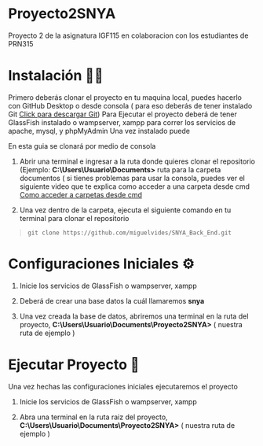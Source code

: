 # Proyecto2SNYA

Proyecto 2 de la asignatura IGF115 en colaboracion con los estudiantes de PRN315

# Instalación 🤷‍♂️

Primero deberás clonar el proyecto en tu maquina local, puedes hacerlo con GitHub Desktop o desde consola ( para eso deberás de tener instalado Git [Click para descargar Git](https://git-scm.com/downloads))
Para Ejecutar el proyecto deberá de tener GlassFish instalado o wampserver, xampp para correr los servicios de apache, mysql, y phpMyAdmin
Una vez instalado puede

En esta guia se clonará por medio de consola

1.  Abrir una terminal e ingresar a la ruta donde quieres clonar el repositorio (Ejemplo: **C:\Users\Usuario\Documents>** ruta para la carpeta documentos ( si tienes problemas para usar la consola, puedes ver el siguiente video que te explica como acceder a una carpeta desde cmd [Como acceder a carpetas desde cmd](https://www.youtube.com/watch?v=HuTiugouE2o&ab_channel=computadorastiolne)

2.  Una vez dentro de la carpeta, ejecuta el siguiente comando en tu terminal para clonar el repositorio

> `git clone https://github.com/miguelvides/SNYA_Back_End.git`

# Configuraciones Iniciales ⚙

1.  Inicie los servicios de GlassFish o wampserver, xampp

2.  Deberá de crear una base datos la cuál llamaremos **snya**

3.  Una vez creada la base de datos, abriremos una terminal en la ruta del proyecto, **C:\Users\Usuario\Documents\Proyecto2SNYA>** ( nuestra ruta de ejemplo )

# Ejecutar Proyecto 🚀

Una vez hechas las configuraciones iniciales ejecutaremos el proyecto

1.  Inicie los servicios de GlassFish o wampserver, xampp

2.  Abra una terminal en la ruta raiz del proyecto, **C:\Users\Usuario\Documents\Proyecto2SNYA>** ( nuestra ruta de ejemplo )